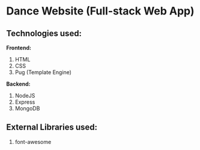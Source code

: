 # Dance Website (Full-stack Web App)

## Technologies used: 

**Frontend:**
1. HTML
2. CSS
3. Pug (Template Engine)

**Backend:**
1. NodeJS
2. Express
3. MongoDB

## External Libraries used:
1. font-awesome





